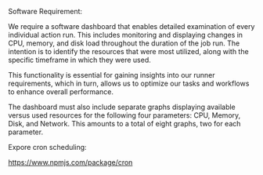Software Requirement:

We require a software dashboard that enables detailed examination of every individual action run. This includes monitoring and displaying changes in CPU, memory, and disk load throughout the duration of the job run. The intention is to identify the resources that were most utilized, along with the specific timeframe in which they were used.

This functionality is essential for gaining insights into our runner requirements, which in turn, allows us to optimize our tasks and workflows to enhance overall performance.

The dashboard must also include separate graphs displaying available versus used resources for the following four parameters: CPU, Memory, Disk, and Network. This amounts to a total of eight graphs, two for each parameter.


Expore cron scheduling:

https://www.npmjs.com/package/cron